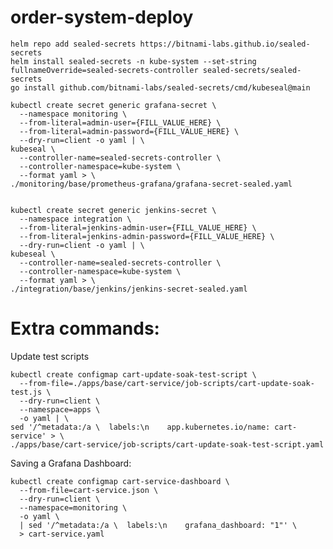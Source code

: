 # order-system-deploy

    helm repo add sealed-secrets https://bitnami-labs.github.io/sealed-secrets
    helm install sealed-secrets -n kube-system --set-string fullnameOverride=sealed-secrets-controller sealed-secrets/sealed-secrets
    go install github.com/bitnami-labs/sealed-secrets/cmd/kubeseal@main

    kubectl create secret generic grafana-secret \
      --namespace monitoring \
      --from-literal=admin-user={FILL_VALUE_HERE} \
      --from-literal=admin-password={FILL_VALUE_HERE} \
      --dry-run=client -o yaml | \
    kubeseal \
      --controller-name=sealed-secrets-controller \
      --controller-namespace=kube-system \
      --format yaml > \
    ./monitoring/base/prometheus-grafana/grafana-secret-sealed.yaml


    kubectl create secret generic jenkins-secret \
      --namespace integration \
      --from-literal=jenkins-admin-user={FILL_VALUE_HERE} \
      --from-literal=jenkins-admin-password={FILL_VALUE_HERE} \
      --dry-run=client -o yaml | \
    kubeseal \
      --controller-name=sealed-secrets-controller \
      --controller-namespace=kube-system \
      --format yaml > \
    ./integration/base/jenkins/jenkins-secret-sealed.yaml


# Extra commands:

  Update test scripts

    kubectl create configmap cart-update-soak-test-script \
      --from-file=./apps/base/cart-service/job-scripts/cart-update-soak-test.js \
      --dry-run=client \
      --namespace=apps \
      -o yaml | \
    sed '/^metadata:/a \  labels:\n    app.kubernetes.io/name: cart-service' > \
    ./apps/base/cart-service/job-scripts/cart-update-soak-test-script.yaml


  Saving a Grafana Dashboard:

    kubectl create configmap cart-service-dashboard \
      --from-file=cart-service.json \
      --dry-run=client \
      --namespace=monitoring \
      -o yaml \
      | sed '/^metadata:/a \  labels:\n    grafana_dashboard: "1"' \
      > cart-service.yaml